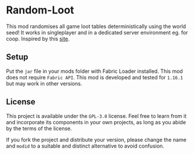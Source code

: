 # Random-Loot

This mod randomises all game loot tables deterministically using the world seed!
It works in singleplayer and in a dedicated server environment eg. for coop.
Inspired by this [site](https://fasguy.net/minecraft_randomizer/).

## Setup

Put the `jar` file in your mods folder with Fabric Loader installed.
This mod does not require `Fabric API`.
This mod is developed and tested for `1.16.1` but may work in other versions.

## License

This project is available under the `GPL-3.0` license.
Feel free to learn from it and incorporate its components in your own projects, as long as you abide by the terms of the license.

If you fork the project and distribute your version, please change the name and `modid` to a suitable and distinct alternative to avoid confusion.

